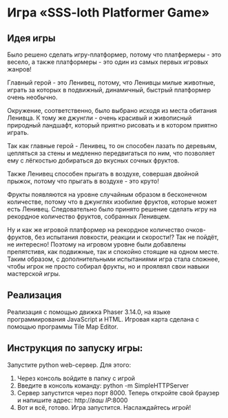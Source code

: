 # Игра «SSS-loth Platformer Game»

## Идея игры
Было решено сделать игру-платформер, потому что платфермеры - это весело, а также платформеры - это один из самых первых игровых жанров!

Главный герой - это Ленивец, потому, что Ленивцы милые животные, играть за которых в подвижный, динамичный, быстрый платформер очень необычно. 

Окружение, соответственно, было выбрано исходя из места обитания Ленивца. К тому же джунгли - очень красивый и живописный природный ландшафт, который приятно рисовать и в котором приятно играть.

Так как главные герой - Ленивец, то он способен лазать по деревьям, цепляться за стены и медленно передвигаться по ним, что позволяет ему с лёгкостью добираться до вкусных сочных фруктов.

Также Ленивец способен прыгать в воздухе, совершая двойной прыжок, потому что прыгать в воздухе - это круто!

Фрукты появляются на уровне случайным образом в бесконечном количестве, потому что в джунглях изобилие фруктов, которые может есть Ленивец. Следовательно было принято решение сделать игру на рекордное количество фруктов, собранных Ленивцем.

Ну и как же игровой платформер на рекордное количество очков-фруктов, без испытания ловкости, реакции и скорости!? Так не пойдёт, не интересно! Поэтому на игровом уровне были добавлены препятстивя, как подвижные, так и спокойно стоящие на одном месте. Таким образом, с дополнительными испытаниями игра стала сложнее, чтобы игрок не просто собирал фрукты, но и проялвял свои навыки мастерской игры.

## Реализация
Реализация с помощью движка Phaser 3.14.0, на языке программирования JavaScript и HTML.
Игровая карта сделана с помощью программы Tile Map Editor.

## Инструкция по запуску игры:
Запустите python web-сервер. Для этого:
1. Через консоль войдите в папку с игрой
2. Введите в консоль команду: python -m SimpleHTTPServer
3. Сервер запустится через порт 8000. Теперь откройте свой браузер и напишите адрес: http://*ваш IP*:8000
4. Вот и всё, готово. Игра запустится. Наслаждайтесь игрой!